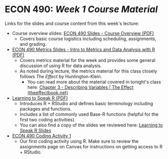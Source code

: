 # ECON 490: *Week 1 Course Material*

Links for the slides and course content from this week's lecture: 

- Course overview slides: [ECON 490 Slides - Course Overview (PDF)](https://github.com/mackaytc/econ-490-course-material/blob/main/week-1/ECON%20490%20Slides%20-%20Course%20Overview.pdf)
  - Covers basic course logistics including scheduling, assignments, and grading. 
- [ECON 490 Metrics Slides - Intro to Metrics and Data Analysis with R (PDF)](https://github.com/mackaytc/econ-490-course-material/blob/main/week-1/ECON%20490%20Metrics%20Slides%20-%20Intro%20to%20Metrics%20and%20Data%20Analysis%20with%20R.pdf)
  - Covers metrics material for the week and provides some general discussion of using R for data analysis. 
  - As noted during lecture, the metrics material for this class closely follows *The Effect* by Huntington-Klein. 
    - You can read more about the material covered in tonight's class here: [Chapter 3 - Describing Variables | The Effect (theeffectbook.net)](https://theeffectbook.net/ch-DescribingVariables.html)
- [Learning to Speak R (PDF)](https://github.com/mackaytc/econ-490-course-material/blob/main/week-1/Learning-to-Speak-R.pdf)
  - Introduces R + RStudio and defines basic terminology including packages and functions. 
  - Includes a list of commonly used Base-R functions (helpful for the first two coding activities). 
  - You can also find a copy of the slides we reviewed here: [Learning to Speak R Slides](https://github.com/mackaytc/econ-490-course-material/blob/main/week-1/Learning-to-Speak-R-Slides.pdf)
- [ECON 490 Coding Activity 1](https://github.com/mackaytc/econ-490-course-material/blob/main/week-1/ECON-490-Coding-Activity-1.R)
  - Our first coding activity using R. Make sure to review the assignments page on Canvas for instructions on getting access to R + RStudio.